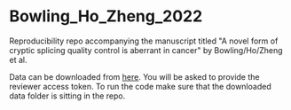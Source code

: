 # Bowling_Ho_Zheng_2022
Reproducibility repo accompanying the manuscript titled "A novel form of cryptic splicing quality control is aberrant in cancer" by Bowling/Ho/Zheng et al.

Data can be downloaded from [here](https://1drv.ms/f/s!AiwuS6Fz15R0icgTpE2A8K0s1gwIog). You will be asked to provide the reviewer access token. To run the code make sure that the downloaded data folder is sitting in the repo.
